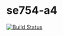 # se754-a4
[![Build Status](https://travis-ci.com/swimuel/se754-a4.svg?token=WhyuY8phgtkRWcyoyq6Q&branch=master)](https://travis-ci.com/swimuel/se754-a4)
